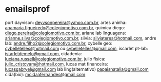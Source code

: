 # emailsprof
port dayvison: deyvsonpereira@yahoo.com.br,
artes aninha: anamaria.figueiredo@colegiomotivo.com.br,
quimica diego: diego.pereira@colegiomotivo.com.br,
ariane lab linguagens: arianne.silva@colegiomotivo.com.br,
silvia: silviateres@hotmail.com,
andre lab: andre.filho2@colegiomotivo.com.br,
cybelle geo: cybelletelles@hotmail.com ou cybelletelles@gmail.com,
iscarlet pt-lab: istarletdemelo@gmail.com,
cidadenia: luciana.russell@colegiomotivo.com.br,
julio fisica: julio_cristovam@hotmail.com,
lucas mat financeira: lucasgabryel@gmail.com
lab ling(alternativo) papaisnatalia@gmail.com
cida(bio): mcidaafernandes@gmail.com
